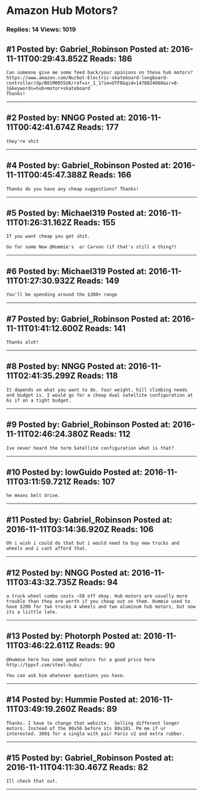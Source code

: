 # Amazon Hub Motors?

### Replies: 14 Views: 1019

## \#1 Posted by: Gabriel_Robinson Posted at: 2016-11-11T00:29:43.852Z Reads: 186

```
Can someone give me some feed back/your opinions on these hub motors?
https://www.amazon.com/Nucbot-Electric-skateboard-longboard-controller/dp/B01M005SUK/ref=sr_1_1?ie=UTF8&qid=1478824068&sr=8-1&keywords=hub+motor+skateboard
Thanks!
```

---
## \#2 Posted by: NNGG Posted at: 2016-11-11T00:42:41.674Z Reads: 177

```
they're shit
```

---
## \#4 Posted by: Gabriel_Robinson Posted at: 2016-11-11T00:45:47.388Z Reads: 166

```
Thanks do you have any cheap suggestions? Thanks!
```

---
## \#5 Posted by: Michael319 Posted at: 2016-11-11T01:26:31.162Z Reads: 155

```
If you want cheap you get shit. 

Go for some New @Hummie's  or Carvon (if that's still a thing?)
```

---
## \#6 Posted by: Michael319 Posted at: 2016-11-11T01:27:30.932Z Reads: 149

```
You'll be spending around the $300+ range
```

---
## \#7 Posted by: Gabriel_Robinson Posted at: 2016-11-11T01:41:12.600Z Reads: 141

```
Thanks alot!
```

---
## \#8 Posted by: NNGG Posted at: 2016-11-11T02:41:35.299Z Reads: 118

```
It depends on what you want to do. Your weight, hill climbing needs and budget is. I would go for a cheap dual satellite configuration at 6s if on a tight budget.
```

---
## \#9 Posted by: Gabriel_Robinson Posted at: 2016-11-11T02:46:24.380Z Reads: 112

```
Ive never heard the term Satellite configuration what is that?
```

---
## \#10 Posted by: lowGuido Posted at: 2016-11-11T03:11:59.721Z Reads: 107

```
he means belt drive.
```

---
## \#11 Posted by: Gabriel_Robinson Posted at: 2016-11-11T03:14:36.920Z Reads: 106

```
Oh i wish i could do that but i would need to buy new trucks and wheels and i cant afford that.
```

---
## \#12 Posted by: NNGG Posted at: 2016-11-11T03:43:32.735Z Reads: 94

```
a truck wheel combo costs ~50 off ebay. Hub motors are usually more trouble than they are worth if you cheap out on them. Hummie used to have $200 for two trucks 4 wheels and two aluminum hub motors, but now its a liittle late.
```

---
## \#13 Posted by: Photorph Posted at: 2016-11-11T03:46:22.611Z Reads: 90

```
@Hummie here has some good motors for a good price here http://tppsf.com/steel-hubs/

You can ask him whatever questions you have.
```

---
## \#14 Posted by: Hummie Posted at: 2016-11-11T03:49:19.260Z Reads: 89

```
Thanks. I have to change that website.  Selling different longer motors. Instead of the 80x56 before its 80x101. Pm me if ur interested. 300$ for a single with pair Paris v2 and extra rubber.
```

---
## \#15 Posted by: Gabriel_Robinson Posted at: 2016-11-11T04:11:30.467Z Reads: 82

```
Ill check that out.
```

---
